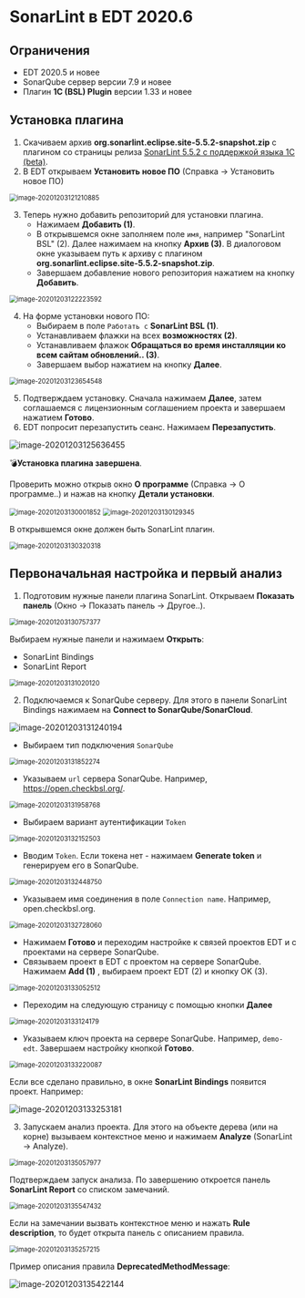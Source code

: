 # SonarLint в EDT 2020.6

## Ограничения

* EDT 2020.5 и новее
* SonarQube сервер версии 7.9 и новее
* Плагин **1C (BSL) Plugin** версии 1.33 и новее

## Установка плагина

1. Скачиваем архив **org.sonarlint.eclipse.site-5.5.2-snapshot.zip**  с плагином со страницы релиза [SonarLint 5.5.2 с поддержкой языка 1С (beta)](https://github.com/silverbulleters/sonarlint-eclipse/releases/tag/5.5.2.24675-bsl).
2. В EDT открываем **Установить новое ПО** (Справка -> Установить новое ПО)



<img src="images/image-20201203121210885.png" alt="image-20201203121210885" style="zoom:80%;" />

3. Теперь нужно добавить репозиторий для установки плагина. 
   * Нажимаем **Добавить (1)**.
   * В открывшемся окне заполняем поле `имя`, например "SonarLint BSL" (2). Далее нажимаем на кнопку **Архив (3)**. В диалоговом окне указываем путь к архиву с плагином **org.sonarlint.eclipse.site-5.5.2-snapshot.zip**. 
   * Завершаем добавление нового репозитория нажатием на кнопку **Добавить**.

<img src="images/image-20201203122223592.png" alt="image-20201203122223592" style="zoom:80%;" />

4. На форме установки нового ПО:
   * Выбираем в поле `Работать с` **SonarLint BSL (1)**. 
   * Устанавливаем флажки на всех **возможностях (2)**.
   * Устанавливаем флажок **Обращаться во время инсталляции ко всем сайтам обновлений.. (3)**.
   * Завершаем выбор нажатием на кнопку **Далее**.

<img src="images/image-20201203123654548.png" alt="image-20201203123654548" style="zoom:80%;" />

5. Подтверждаем установку. Сначала нажимаем **Далее**, затем соглашаемся с лицензионным соглашением проекта и завершаем нажатием **Готово**.
6. EDT попросит перезапустить сеанс. Нажимаем **Перезапустить**.

![image-20201203125636455](images/image-20201203125518085.png)

💣**Установка плагина завершена**. 

Проверить можно открыв окно **О программе** (Справка -> О программе..) и нажав на кнопку **Детали установки**.

<img src="images/image-20201203130001852.png" alt="image-20201203130001852" style="zoom:80%;" />

<img src="images/image-20201203130129345.png" alt="image-20201203130129345" style="zoom: 80%;" />

В открывшемся окне должен быть SonarLint плагин.

<img src="images/image-20201203130320318.png" alt="image-20201203130320318" style="zoom:80%;" />

## Первоначальная настройка и первый анализ

1. Подготовим нужные панели плагина SonarLint. Открываем **Показать панель** (Окно -> Показать панель -> Другое..).

<img src="images/image-20201203130757377.png" alt="image-20201203130757377" style="zoom:80%;" />

Выбираем нужные панели и нажимаем **Открыть**:

- SonarLint Bindings
- SonarLint Report

<img src="images/image-20201203131020120.png" alt="image-20201203131020120" style="zoom:80%;" />

2. Подключаемся к SonarQube серверу. Для этого в панели SonarLint Bindings нажимаем на **Connect to SonarQube/SonarCloud**.

![image-20201203131240194](images/image-20201203131240194.png)

* Выбираем тип подключения `SonarQube`

<img src="images/image-20201203131852274.png" alt="image-20201203131852274" style="zoom:80%;" />

* Указываем `url` сервера SonarQube. Например, https://open.checkbsl.org/.

<img src="images/image-20201203131958768.png" alt="image-20201203131958768" style="zoom:80%;" />

* Выбираем вариант аутентификации `Token`

<img src="images/image-20201203132152503.png" alt="image-20201203132152503" style="zoom:80%;" />

* Вводим `Token`. Если токена нет - нажимаем **Generate token** и генерируем его в SonarQube.

<img src="images/image-20201203132448750.png" alt="image-20201203132448750" style="zoom:80%;" />

* Указываем имя соединения в поле `Connection name`. Например, open.checkbsl.org.

<img src="images/image-20201203132728060.png" alt="image-20201203132728060" style="zoom:80%;" />

* Нажимаем **Готово** и переходим настройке к связей проектов EDT и с проектами на сервере SonarQube. 
* Связываем проект в EDT с проектом на сервере SonarQube. Нажимаем **Add (1)** , выбираем проект EDT (2) и кнопку OK (3).

<img src="images/image-20201203133052512.png" alt="image-20201203133052512" style="zoom:80%;" />

* Переходим на следующую страницу с помощью кнопки **Далее**

<img src="images/image-20201203133124179.png" alt="image-20201203133124179" style="zoom:80%;" />

* Указываем ключ проекта на сервере SonarQube. Например, `demo-edt`. Завершаем настройку кнопкой **Готово**.

<img src="images/image-20201203133220087.png" alt="image-20201203133220087" style="zoom:80%;" />

Если все сделано правильно, в окне **SonarLint Bindings** появится проект. Например:

![image-20201203133253181](images/image-20201203133253181.png)



3. Запускаем анализ проекта. Для этого на объекте дерева (или на корне) вызываем контекстное меню и нажимаем **Analyze** (SonarLint -> Analyze).

<img src="images/image-20201203135057977.png" alt="image-20201203135057977" style="zoom:80%;" />

Подтверждаем запуск анализа. По завершению откроется панель **SonarLint Report** со списком замечаний.

<img src="images/image-20201203135547432.png" alt="image-20201203135547432" style="zoom:80%;" />

Если на замечании вызвать контекстное меню и нажать **Rule description**, то будет открыта панель с описанием правила.

<img src="images/image-20201203135257215.png" alt="image-20201203135257215" style="zoom:80%;" />

Пример описания правила **DeprecatedMethodMessage**:

![image-20201203135422144](images/image-20201203135422144.png)